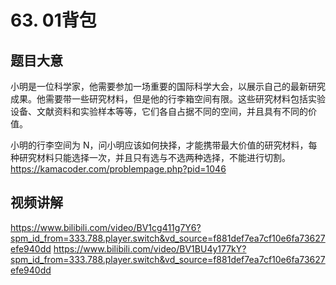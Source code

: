 # 63. 01背包

## 题目大意
小明是一位科学家，他需要参加一场重要的国际科学大会，以展示自己的最新研究成果。他需要带一些研究材料，但是他的行李箱空间有限。这些研究材料包括实验设备、文献资料和实验样本等等，它们各自占据不同的空间，并且具有不同的价值。

小明的行李空间为 N，问小明应该如何抉择，才能携带最大价值的研究材料，每种研究材料只能选择一次，并且只有选与不选两种选择，不能进行切割。
https://kamacoder.com/problempage.php?pid=1046

## 视频讲解
https://www.bilibili.com/video/BV1cg411g7Y6?spm_id_from=333.788.player.switch&vd_source=f881def7ea7cf10e6fa73627efe940dd
https://www.bilibili.com/video/BV1BU4y177kY?spm_id_from=333.788.player.switch&vd_source=f881def7ea7cf10e6fa73627efe940dd
